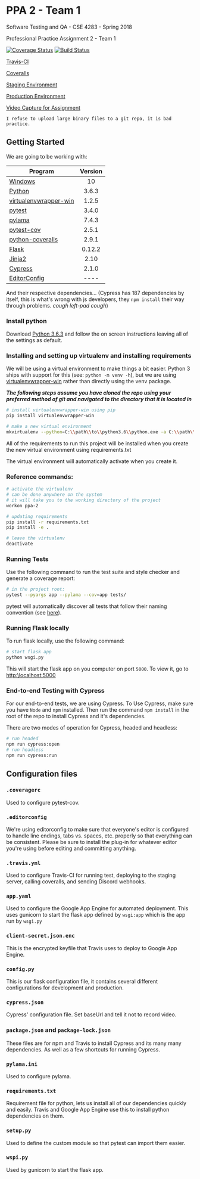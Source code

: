 # PPA 2 - Team 1

Software Testing and QA - CSE 4283 - Spring 2018

Professional Practice Assignment 2 - Team 1

[![Coverage Status](https://coveralls.io/repos/github/drbyron-github-classroom/ppa-2-sw-testing-qa-spring-2018-team-1/badge.svg)](https://coveralls.io/github/drbyron-github-classroom/ppa-2-sw-testing-qa-spring-2018-team-1)
[![Build Status](https://travis-ci.org/drbyron-github-classroom/ppa-2-sw-testing-qa-spring-2018-team-1.svg?branch=master)](https://travis-ci.org/drbyron-github-classroom/ppa-2-sw-testing-qa-spring-2018-team-1)

[Travis-CI](https://travis-ci.org/drbyron-github-classroom/ppa-2-sw-testing-qa-spring-2018-team-1)

[Coveralls](https://coveralls.io/github/drbyron-github-classroom/ppa-2-sw-testing-qa-spring-2018-team-1)

[Staging Environment](https://ppa-2-team-1.appspot.com/)

[Production Environment](https://ppa-2-team-1-production.appspot.com/)

[Video Capture for Assignment](https://youtu.be/_NZCPxbl0TQ)

`I refuse to upload large binary files to a git repo, it is bad practice.`

## Getting Started
We are going to be working with:

| Program                                                                     | Version |
| --------------------------------------------------------------------------- | :-----: |
| [Windows](https://www.microsoft.com/en-us/software-download/windows10)      | 10      |
| [Python](https://www.python.org/)                                           | 3.6.3   |
| [virtualenvwrapper-win](https://pypi.python.org/pypi/virtualenvwrapper-win) | 1.2.5   |
| [pytest](https://docs.pytest.org/en/latest/)                                | 3.4.0   |
| [pylama](https://github.com/klen/pylama)									  | 7.4.3   |
| [pytest-cov](https://pypi.python.org/pypi/pytest-cov)						  | 2.5.1   |
| [python-coveralls](https://pypi.org/project/python-coveralls/)			  | 2.9.1   |
| [Flask](http://flask.pocoo.org/)											  | 0.12.2  |
| [Jinja2](http://jinja.pocoo.org/docs/2.10/)								  | 2.10    |
| [Cypress](https://www.cypress.io/)								  		  | 2.1.0   |
| [EditorConfig](http://editorconfig.org/)									  | ----    |

And their respective dependencies...
(Cypress has 187 dependencies by itself, this is what's wrong with js developers, they `npm install` their way through problems. *cough left-pad cough*)

### Install python
Download [Python 3.6.3](https://www.python.org/downloads/release/python-363/) and follow
the on screen instructions leaving all of the settings as default.

### Installing and setting up virtualenv and installing requirements
We will be using a virtual environment to make things a bit easier.  Python 3 ships with
support for this (see: `python -m venv -h`), but we are using
[virtualenvwrapper-win](https://pypi.python.org/pypi/virtualenvwrapper-win) rather than
directly using the venv package.


**_The following steps assume you have cloned the repo using your preferred method of git
and navigated to the directory that it is located in_**

``` bash
# install virtualenvwrapper-win using pip
pip install virtualenvwrapper-win

# make a new virtual environment
mkvirtualenv --python=C:\\path\\to\\python3.6\\python.exe -a C:\\path\\to\\ppa-2-sw-testing-qa-spring-2018-team-1 -r requirements.txt ppa-2

```

All of the requirements to run this project will be installed when you create the new virtual
environment using requirements.txt

The virtual environment will automatically activate when you create it.

### Reference commands:
``` bash
# activate the virtualenv
# can be done anywhere on the system
# it will take you to the working directory of the project
workon ppa-2

# updating requirements
pip install -r requirements.txt
pip install -e .

# leave the virtualenv
deactivate
```

### Running Tests

Use the following command to run the test suite and style checker and generate a coverage report:

``` bash
# in the project root:
pytest --pyargs app --pylama --cov=app tests/
```

pytest will automatically discover all tests that follow their naming convention
(see [here](https://docs.pytest.org/en/latest/goodpractices.html#test-discovery)).

### Running Flask locally

To run flask locally, use the following command:

``` bash
# start flask app
python wsgi.py
```

This will start the flask app on you computer on port `5000`.
To view it, go to [http:\\localhost:5000](http:\\localhost:5000)

### End-to-end Testing with Cypress

For our end-to-end tests, we are using Cypress.
To Use Cypress, make sure you have `Node` and `npm` installed.
Then run the command `npm install` in the root of the repo to install Cypress and it's dependencies.

There are two modes of operation for Cypress, headed and headless:
``` bash
# run headed
npm run cypress:open
# run headless
npm run cypress:run
```

## Configuration files

### `.coveragerc`

Used to configure pytest-cov.

### `.editorconfig`

We're using editorconfig to make sure that everyone's editor is configured to handle line endings, tabs vs. spaces, etc. properly so that everything can be consistent. Please be sure to install the plug-in for whatever editor you're using before editing and committing anything.

### `.travis.yml`

Used to configure Travis-CI for running test, deploying to the staging server, calling coveralls, and sending Discord webhooks.

### `app.yaml`

Used to configure the Google App Engine for automated deployment.
This uses gunicorn to start the flask app defined by `wsgi:app` which is the app run by `wsgi.py`

### `client-secret.json.enc`

This is the encrypted keyfile that Travis uses to deploy to Google App Engine.

### `config.py`

This is our flask configuration file, it contains several different configurations for development and production.

### `cypress.json`

Cypress' configuration file.
Set baseUrl and tell it not to record video.

### `package.json` and `package-lock.json`

These files are for npm and Travis to install Cypress and its many many dependencies.
As well as a few shortcuts for running Cypress. 

### `pylama.ini`

Used to configure pylama.

### `requirements.txt`

Requirement file for python, lets us install all of our dependencies quickly and easily.
Travis and Google App Engine use this to install python dependencies on them.

### `setup.py`

Used to define the custom module so that pytest can import them easier.

### `wspi.py`

Used by gunicorn to start the flask app.
